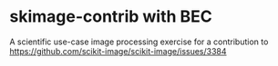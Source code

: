 # skimage-contrib with BEC
A scientific use-case image processing exercise for a contribution to https://github.com/scikit-image/scikit-image/issues/3384
